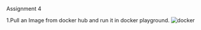 Assignment 4

1.Pull an Image from docker hub and run it in docker playground.
![docker ](https://user-images.githubusercontent.com/113245187/199732902-3e2ebe7c-6351-4f60-9986-7e1040c633b8.png)
